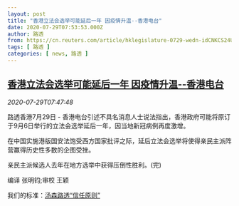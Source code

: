 ```yaml
---
layout: post
title: "香港立法会选举可能延后一年 因疫情升温--香港电台"
date: 2020-07-29T07:53:53.000Z
author: 路透
from: https://cn.reuters.com/article/hklegislature-0729-wedn-idCNKCS24U115
tags: [ 路透 ]
categories: [ news, 路透 ]
---
```

<!--1596009233000-->
[香港立法会选举可能延后一年 因疫情升温--香港电台](https://cn.reuters.com/article/hklegislature-0729-wedn-idCNKCS24U115)
------

<div>
<div><i>2020-07-29T07:47:48</i></div><div class="StandardArticleBody_body"><p>路透香港7月29日 - 香港电台引述不具名消息人士说法指出，香港政府可能将原订于9月6日举行的立法会选举延后一年，因当地新冠病例再度激增。 </p><p>在中国实施港版国安法饱受西方国家批评之际，延后立法会选举将使得亲民主派阵营赢得历史性多数的企图受挫。 </p><p>亲民主派候选人去年在地方选举中获得压倒性胜利。(完) </p><div class="Attribution_container"><div class="Attribution_attribution"><p class="Attribution_content">编译 张明钧;审校 王颖 </p></div></div><div class="StandardArticleBody_trustBadgeContainer"><span class="StandardArticleBody_trustBadgeTitle">我们的标准：</span><span class="trustBadgeUrl"><a href="https://www.thomsonreuters.cn/content/dam/openweb/documents/pdf/china/brochures/about-us-1.pdf">汤森路透“信任原则”</a></span></div></div>
</div>
